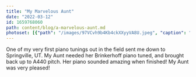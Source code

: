 ```yaml
---
title: "My Marvelous Aunt"
date: "2022-03-12"
id: 1659768060
path: content/blog/a-marvelous-aunt.md
photoset: [{"path": "/images/97VCvh9b4Kb4ckXXyyVA8U.jpeg", "caption": "", "thumbnail": "True"}, {"path": "/images/KNY6zwzC84hz2RTRmaRAm9.jpeg", "caption": ""}]
---
```

One of my very first piano tunings out in the field sent me down to Springville, UT. My Aunt needed her Brinkerhoff  piano tuned, and brought back up to A440 pitch. Her piano sounded amazing when finished! My Aunt was very pleased!